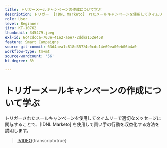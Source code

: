 ```yaml
---
title: トリガーメールキャンペーンの作成について学ぶ
description: トリガー  [!DNL Marketo]  れたメールキャンペーンを使用してタイムリーで関連性の高いメッセージに関与することで、購入者の行動を活用する方法を説明します。
role: User
level: Beginner
jira: KT-10762
thumbnail: 345479.jpeg
exl-id: 6c4cdcca-703e-41e2-a6e7-2ddba152e458
feature: Smart Campaigns
source-git-commit: 63d4aea1c818d35724c0cdc14e69ea00eb06b4a0
workflow-type: tm+mt
source-wordcount: '56'
ht-degree: 3%

---
```


# トリガーメールキャンペーンの作成について学ぶ

トリガーされたメールキャンペーンを使用してタイムリーで適切なメッセージに関与することで、[!DNL Marketo] を使用して買い手の行動を収益化する方法を説明します。

>[!VIDEO](https://video.tv.adobe.com/v/3409790/?quality=12&learn=on&captions=jpn){transcript=true}
